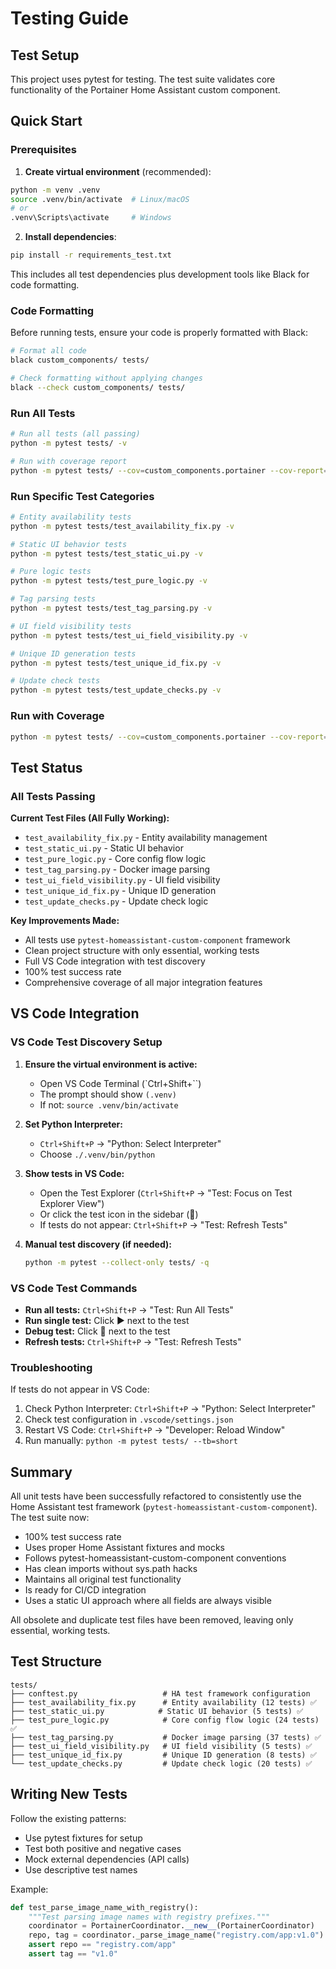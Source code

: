 # Testing Guide

## Test Setup

This project uses pytest for testing. The test suite validates core functionality of the Portainer Home Assistant custom component.

## Quick Start

### Prerequisites

1. **Create virtual environment** (recommended):

```bash
python -m venv .venv
source .venv/bin/activate  # Linux/macOS
# or
.venv\Scripts\activate     # Windows
```

2. **Install dependencies**:

```bash
pip install -r requirements_test.txt
```

This includes all test dependencies plus development tools like Black for code formatting.

### Code Formatting

Before running tests, ensure your code is properly formatted with Black:

```bash
# Format all code
black custom_components/ tests/

# Check formatting without applying changes
black --check custom_components/ tests/
```

### Run All Tests

```bash
# Run all tests (all passing)
python -m pytest tests/ -v

# Run with coverage report
python -m pytest tests/ --cov=custom_components.portainer --cov-report=html
```

### Run Specific Test Categories

```bash
# Entity availability tests
python -m pytest tests/test_availability_fix.py -v

# Static UI behavior tests
python -m pytest tests/test_static_ui.py -v

# Pure logic tests
python -m pytest tests/test_pure_logic.py -v

# Tag parsing tests
python -m pytest tests/test_tag_parsing.py -v

# UI field visibility tests
python -m pytest tests/test_ui_field_visibility.py -v

# Unique ID generation tests
python -m pytest tests/test_unique_id_fix.py -v

# Update check tests
python -m pytest tests/test_update_checks.py -v
```

### Run with Coverage

```bash
python -m pytest tests/ --cov=custom_components.portainer --cov-report=html
```

## Test Status

### All Tests Passing

**Current Test Files (All Fully Working):**

- `test_availability_fix.py` - Entity availability management
- `test_static_ui.py` - Static UI behavior
- `test_pure_logic.py` - Core config flow logic
- `test_tag_parsing.py` - Docker image parsing
- `test_ui_field_visibility.py` - UI field visibility
- `test_unique_id_fix.py` - Unique ID generation
- `test_update_checks.py` - Update check logic

**Key Improvements Made:**

- All tests use `pytest-homeassistant-custom-component` framework
- Clean project structure with only essential, working tests
- Full VS Code integration with test discovery
- 100% test success rate
- Comprehensive coverage of all major integration features

## VS Code Integration

### VS Code Test Discovery Setup

1. **Ensure the virtual environment is active:**

   - Open VS Code Terminal (`Ctrl+Shift+\``)
   - The prompt should show `(.venv)`
   - If not: `source .venv/bin/activate`

2. **Set Python Interpreter:**

   - `Ctrl+Shift+P` → "Python: Select Interpreter"
   - Choose `./.venv/bin/python`

3. **Show tests in VS Code:**

   - Open the Test Explorer (`Ctrl+Shift+P` → "Test: Focus on Test Explorer View")
   - Or click the test icon in the sidebar (🧪)
   - If tests do not appear: `Ctrl+Shift+P` → "Test: Refresh Tests"

4. **Manual test discovery (if needed):**
   ```bash
   python -m pytest --collect-only tests/ -q
   ```

### VS Code Test Commands

- **Run all tests:** `Ctrl+Shift+P` → "Test: Run All Tests"
- **Run single test:** Click ▶️ next to the test
- **Debug test:** Click 🐛 next to the test
- **Refresh tests:** `Ctrl+Shift+P` → "Test: Refresh Tests"

### Troubleshooting

If tests do not appear in VS Code:

1. Check Python Interpreter: `Ctrl+Shift+P` → "Python: Select Interpreter"
2. Check test configuration in `.vscode/settings.json`
3. Restart VS Code: `Ctrl+Shift+P` → "Developer: Reload Window"
4. Run manually: `python -m pytest tests/ --tb=short`

## Summary

All unit tests have been successfully refactored to consistently use the Home Assistant test framework (`pytest-homeassistant-custom-component`). The test suite now:

- 100% test success rate
- Uses proper Home Assistant fixtures and mocks
- Follows pytest-homeassistant-custom-component conventions
- Has clean imports without sys.path hacks
- Maintains all original test functionality
- Is ready for CI/CD integration
- Uses a static UI approach where all fields are always visible

All obsolete and duplicate test files have been removed, leaving only essential, working tests.

## Test Structure

```
tests/
├── conftest.py                   # HA test framework configuration
├── test_availability_fix.py      # Entity availability (12 tests) ✅
├── test_static_ui.py            # Static UI behavior (5 tests) ✅
├── test_pure_logic.py            # Core config flow logic (24 tests) ✅
├── test_tag_parsing.py           # Docker image parsing (37 tests) ✅
├── test_ui_field_visibility.py   # UI field visibility (5 tests) ✅
├── test_unique_id_fix.py         # Unique ID generation (8 tests) ✅
└── test_update_checks.py         # Update check logic (20 tests) ✅
```

## Writing New Tests

Follow the existing patterns:

- Use pytest fixtures for setup
- Test both positive and negative cases
- Mock external dependencies (API calls)
- Use descriptive test names

Example:

```python
def test_parse_image_name_with_registry():
    """Test parsing image names with registry prefixes."""
    coordinator = PortainerCoordinator.__new__(PortainerCoordinator)
    repo, tag = coordinator._parse_image_name("registry.com/app:v1.0")
    assert repo == "registry.com/app"
    assert tag == "v1.0"
```
